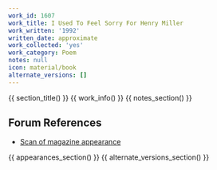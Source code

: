 ```yaml
---
work_id: 1607
work_title: I Used To Feel Sorry For Henry Miller
work_written: '1992'
written_date: approximate
work_collected: 'yes'
work_category: Poem
notes: null
icon: material/book
alternate_versions: []
---
```


{{ section_title() }}
{{ work_info() }}
{{ notes_section() }}
## Forum References
- [Scan of magazine appearance](https://bukowskiforum.com/threads/sisyphus-leaves-10-poems.11197/)

{{ appearances_section() }}
{{ alternate_versions_section() }}